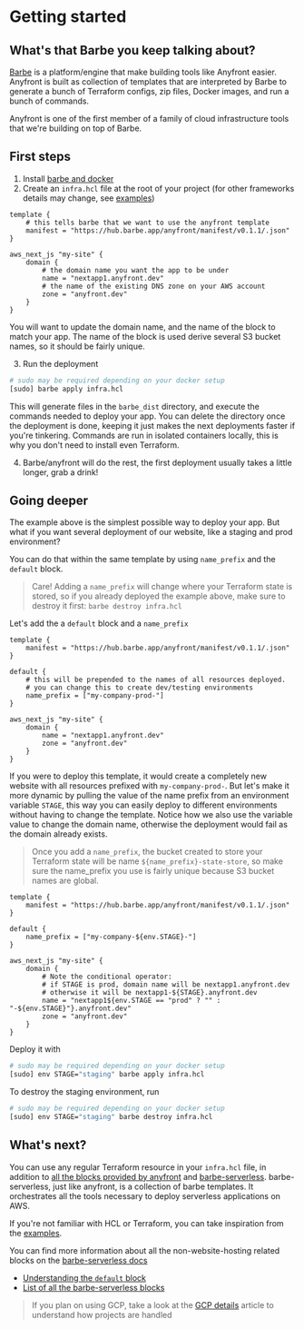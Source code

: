 # Getting started

## What's that Barbe you keep talking about?

[Barbe](https://github.com/Plenituz/barbe) is a platform/engine that make building tools like Anyfront easier. Anyfront is built as collection of templates that are interpreted by Barbe to generate a bunch of Terraform configs, zip files, Docker images, and run a bunch of commands.

Anyfront is one of the first member of a family of cloud infrastructure tools that we're building on top of Barbe.

## First steps

1. Install [barbe and docker](https://github.com/Plenituz/barbe/blob/main/docs/installation.md)
2. Create an `infra.hcl` file at the root of your project (for other frameworks details may change, see [examples](examples/))
```hcl
template {
    # this tells barbe that we want to use the anyfront template
    manifest = "https://hub.barbe.app/anyfront/manifest/v0.1.1/.json"
}

aws_next_js "my-site" {
    domain {
        # the domain name you want the app to be under
        name = "nextapp1.anyfront.dev"
        # the name of the existing DNS zone on your AWS account
        zone = "anyfront.dev"
    }
}
```
You will want to update the domain name, and the name of the block to match your app. The name of the block is used derive several S3 bucket names, so it should be fairly unique.

3. Run the deployment
```bash
# sudo may be required depending on your docker setup
[sudo] barbe apply infra.hcl
```
This will generate files in the `barbe_dist` directory, and execute the commands needed to deploy your app. You can delete the directory once the deployment is done, keeping it just makes the next deployments faster if you're tinkering. Commands are run in isolated containers locally, this is why you don't need to install even Terraform.

4. Barbe/anyfront will do the rest, the first deployment usually takes a little longer, grab a drink!

## Going deeper

The example above is the simplest possible way to deploy your app. But what if you want several deployment of our website, like a staging and prod environment?

You can do that within the same template by using `name_prefix` and the `default` block.

> Care! Adding a `name_prefix` will change where your Terraform state is stored, so if you already deployed the example above, make sure to destroy it first: `barbe destroy infra.hcl`

Let's add the a `default` block and a `name_prefix`

```hcl
template {
    manifest = "https://hub.barbe.app/anyfront/manifest/v0.1.1/.json"
}

default {
    # this will be prepended to the names of all resources deployed.
    # you can change this to create dev/testing environments
    name_prefix = ["my-company-prod-"]
}

aws_next_js "my-site" {
    domain {
        name = "nextapp1.anyfront.dev"
        zone = "anyfront.dev"
    }
}
```

If you were to deploy this template, it would create a completely new website with all resources prefixed with `my-company-prod-`. But let's make it more dynamic by pulling the value of the name prefix from an environment variable `STAGE`, this way you can easily deploy to different environments without having to change the template. Notice how we also use the variable value to change the domain name, otherwise the deployment would fail as the domain already exists.

> Once you add a `name_prefix`, the bucket created to store your Terraform state will be name `${name_prefix}-state-store`, so make sure the name_prefix you use is fairly unique because S3 bucket names are global.

```hcl
template {
    manifest = "https://hub.barbe.app/anyfront/manifest/v0.1.1/.json"
}

default {
    name_prefix = ["my-company-${env.STAGE}-"]
}

aws_next_js "my-site" {
    domain {
        # Note the conditional operator: 
        # if STAGE is prod, domain name will be nextapp1.anyfront.dev
        # otherwise it will be nextapp1-${STAGE}.anyfront.dev
        name = "nextapp1${env.STAGE == "prod" ? "" : "-${env.STAGE}"}.anyfront.dev"
        zone = "anyfront.dev"
    }
}
```

Deploy it with
```bash
# sudo may be required depending on your docker setup
[sudo] env STAGE="staging" barbe apply infra.hcl
```

To destroy the staging environment, run
```bash
# sudo may be required depending on your docker setup
[sudo] env STAGE="staging" barbe destroy infra.hcl
```

## What's next?

You can use any regular Terraform resource in your `infra.hcl` file, in addition to [all the blocks provided by anyfront](references/README.md) and [barbe-serverless](https://github.com/Plenituz/barbe-serverless/blob/main/docs/references/README.md). barbe-serverless, just like anyfront, is a collection of barbe templates. It orchestrates all the tools necessary to deploy serverless applications on AWS.

If you're not familiar with HCL or Terraform, you can take inspiration from the [examples](examples/).

You can find more information about all the non-website-hosting related blocks on the [barbe-serverless docs](https://github.com/Plenituz/barbe-serverless/tree/main/docs)
- [Understanding the `default` block](https://github.com/Plenituz/barbe-serverless/blob/main/docs/default-blocks.md)
- [List of all the barbe-serverless blocks](https://github.com/Plenituz/barbe-serverless/blob/main/docs/references/README.md)

> If you plan on using GCP, take a look at the [GCP details](gcp-details.md) article to understand how projects are handled